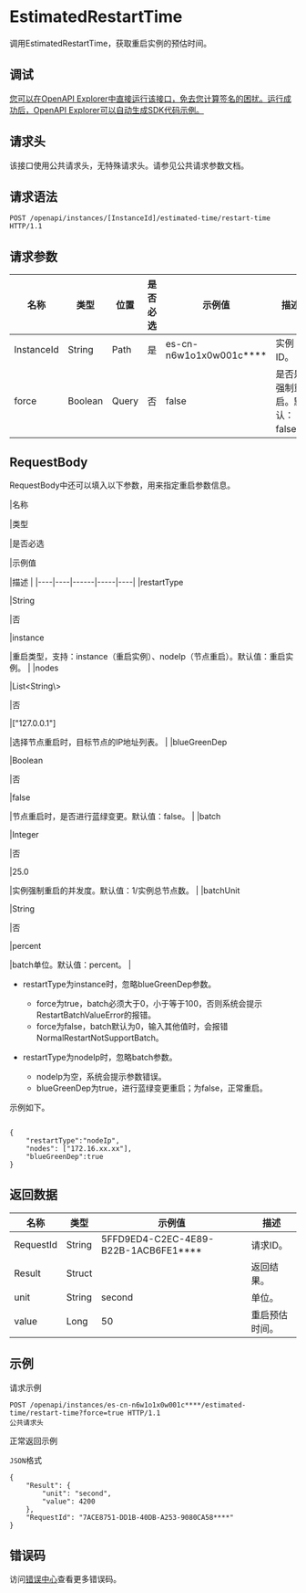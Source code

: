 # EstimatedRestartTime

调用EstimatedRestartTime，获取重启实例的预估时间。

## 调试

[您可以在OpenAPI Explorer中直接运行该接口，免去您计算签名的困扰。运行成功后，OpenAPI Explorer可以自动生成SDK代码示例。](https://api.aliyun.com/#product=elasticsearch&api=EstimatedRestartTime&type=ROA&version=2017-06-13)

## 请求头

该接口使用公共请求头，无特殊请求头。请参见公共请求参数文档。

## 请求语法

```
POST /openapi/instances/[InstanceId]/estimated-time/restart-time HTTP/1.1
```

## 请求参数

|名称|类型|位置|是否必选|示例值|描述|
|--|--|--|----|---|--|
|InstanceId|String|Path|是|es-cn-n6w1o1x0w001c\*\*\*\*|实例ID。 |
|force|Boolean|Query|否|false|是否是强制重启。默认：false。 |

## RequestBody

RequestBody中还可以填入以下参数，用来指定重启参数信息。

|名称

|类型

|是否必选

|示例值

|描述 |
|----|----|------|-----|----|
|restartType

|String

|否

|instance

|重启类型，支持：instance（重启实例）、nodeIp（节点重启）。默认值：重启实例。 |
|nodes

|List<String\\\>

|否

|\["127.0.0.1"\]

|选择节点重启时，目标节点的IP地址列表。 |
|blueGreenDep

|Boolean

|否

|false

|节点重启时，是否进行蓝绿变更。默认值：false。 |
|batch

|Integer

|否

|25.0

|实例强制重启的并发度。默认值：1/实例总节点数。 |
|batchUnit

|String

|否

|percent

|batch单位。默认值：percent。 |

-   restartType为instance时，忽略blueGreenDep参数。
    -   force为true，batch必须大于0，小于等于100，否则系统会提示RestartBatchValueError的报错。
    -   force为false，batch默认为0，输入其他值时，会报错NormalRestartNotSupportBatch。

-   restartType为nodeIp时，忽略batch参数。
    -   nodeIp为空，系统会提示参数错误。
    -   blueGreenDep为true，进行蓝绿变更重启；为false，正常重启。

示例如下。

```

{
    "restartType":"nodeIp",
    "nodes": ["172.16.xx.xx"],
    "blueGreenDep":true
}

```

## 返回数据

|名称|类型|示例值|描述|
|--|--|---|--|
|RequestId|String|5FFD9ED4-C2EC-4E89-B22B-1ACB6FE1\*\*\*\*|请求ID。 |
|Result|Struct| |返回结果。 |
|unit|String|second|单位。 |
|value|Long|50|重启预估时间。 |

## 示例

请求示例

```
POST /openapi/instances/es-cn-n6w1o1x0w001c****/estimated-time/restart-time?force=true HTTP/1.1
公共请求头
```

正常返回示例

`JSON`格式

```
{
	"Result": {
		"unit": "second",
		"value": 4200
	},
	"RequestId": "7ACE8751-DD1B-40DB-A253-9080CA58****"
}
```

## 错误码

访问[错误中心](https://error-center.alibabacloud.com/status/product/elasticsearch)查看更多错误码。

